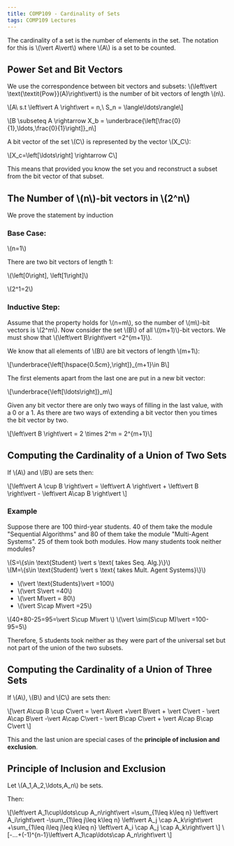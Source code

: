 ```yaml
---
title: COMP109 - Cardinality of Sets
tags: COMP109 Lectures
---
```

The cardinality of a set is the number of elements in the set. The notation for this is &#92;(&#92;vert A&#92;vert&#92;) where &#92;(A&#92;) is a set to be counted.

## Power Set and Bit Vectors
We use the correspondence between bit vectors and subsets: &#92;(&#92;left&#92;vert  &#92;text{&#92;textit{Pow}}(A)&#92;right&#92;vert&#92;) is the number of bit vectors of length &#92;(n&#92;).

&#92;[A&#92; s.t &#92;left&#92;vert  A &#92;right&#92;vert  = n,&#92; S_n = &#92;langle&#92;ldots&#92;rangle&#92;]

&#92;[B &#92;subseteq A &#92;rightarrow X_b = &#92;underbrace{&#92;left[&#92;frac{0}{1},&#92;ldots,&#92;frac{0}{1}&#92;right]}_n&#92;]

A bit vector of the set &#92;(C&#92;) is represented by the vector &#92;(X_C&#92;):

&#92;[X_c=&#92;left[&#92;ldots&#92;right] &#92;rightarrow C&#92;]

This means that provided you know the set you and reconstruct a subset from the bit vector of that subset.

## The Number of &#92;(n&#92;)-bit vectors in &#92;(2^n&#92;)
We prove the statement by induction
### Base Case:
&#92;(n=1&#92;)

There are two bit vectors of length 1:

&#92;(&#92;left[0&#92;right], &#92;left[1&#92;right]&#92;)

&#92;(2^1=2&#92;)

### Inductive Step:
Assume that the property holds for &#92;(n=m&#92;), so the number of &#92;(m&#92;)-bit vectors is &#92;(2^m&#92;). Now consider the set &#92;(B&#92;) of all &#92;((m+1)&#92;)-bit vectors. We must show that &#92;(&#92;left&#92;vert B&#92;right&#92;vert =2^{m+1}&#92;).

We know that all elements of &#92;(B&#92;) are bit vectors of length &#92;(m+1&#92;):

&#92;[&#92;underbrace{&#92;left[&#92;hspace{0.5cm},&#92;right]}_{m+1}&#92;in B&#92;]

The first elements apart from the last one are put in a new bit vector:

&#92;[&#92;underbrace{&#92;left[&#92;ldots&#92;right]}_m&#92;]

Given any bit vector there are only two ways of filling in the last value, with a 0 or a 1. As there are two ways of extending a bit vector then you times the bit vector by two.

&#92;[&#92;left&#92;vert  B &#92;right&#92;vert  = 2 &#92;times 2^m = 2^{m+1}&#92;]

## Computing the Cardinality of a Union of Two Sets
If &#92;(A&#92;) and &#92;(B&#92;) are sets then:

&#92;[&#92;left&#92;vert  A &#92;cup B &#92;right&#92;vert  = &#92;left&#92;vert  A &#92;right&#92;vert  + &#92;left&#92;vert  B &#92;right&#92;vert  - &#92;left&#92;vert  A&#92;cap B &#92;right&#92;vert &#92;]

### Example
Suppose there are 100 third-year students. 40 of them take the module "Sequential Algorithms" and 80 of them take the module "Multi-Agent Systems". 25 of them took both modules. How many students took neither modules?

&#92;(S=&#92;{s&#92;in &#92;text{Student} &#92;vert  s &#92;text{ takes Seq. Alg.}&#92;}&#92;)  
&#92;(M=&#92;{s&#92;in &#92;text{Student} &#92;vert  s &#92;text{ takes Mult. Agent Systems}&#92;}&#92;)

* &#92;(&#92;vert &#92;text{Students}&#92;vert  =100&#92;)
* &#92;(&#92;vert S&#92;vert =40&#92;)
* &#92;(&#92;vert M&#92;vert  = 80&#92;)
* &#92;(&#92;vert S&#92;cap M&#92;vert  =25&#92;)

&#92;(40+80-25=95=&#92;vert S&#92;cup M&#92;vert &#92;)
&#92;(&#92;vert &#92;sim(S&#92;cup M)&#92;vert =100-95=5&#92;)

Therefore, 5 students took neither as they were part of the universal set but not part of the union of the two subsets.

## Computing the Cardinality of a Union of Three Sets
If &#92;(A&#92;), &#92;(B&#92;) and &#92;(C&#92;) are sets then:

&#92;[&#92;vert A&#92;cup B &#92;cup C&#92;vert = &#92;vert A&#92;vert  +&#92;vert B&#92;vert  + &#92;vert C&#92;vert  - &#92;vert A&#92;cap B&#92;vert -&#92;vert A&#92;cap C&#92;vert  - &#92;vert B&#92;cap C&#92;vert  + &#92;vert A&#92;cap B&#92;cap C&#92;vert &#92;]

This and the last union are special cases of the **principle of inclusion and exclusion**.

## Principle of Inclusion and Exclusion
Let &#92;(A_1,A_2,&#92;ldots,A_n&#92;) be sets.

Then:

&#92;[&#92;left&#92;vert A_1&#92;cup&#92;ldots&#92;cup A_n&#92;right&#92;vert =&#92;sum_{1&#92;leq k&#92;leq n} &#92;left&#92;vert A_i&#92;right&#92;vert -&#92;sum_{1&#92;leq j&#92;leq k&#92;leq n} &#92;left&#92;vert A_j &#92;cap A_k&#92;right&#92;vert +&#92;sum_{1&#92;leq i&#92;leq j&#92;leq k&#92;leq n} &#92;left&#92;vert A_i &#92;cap A_j &#92;cap A_k&#92;right&#92;vert &#92;]
&#92;[-...+(-1)^{n-1}&#92;left&#92;vert A_1&#92;cap&#92;ldots&#92;cap A_n&#92;right&#92;vert &#92;]
